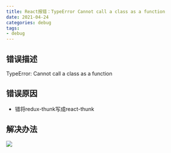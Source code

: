 ```yaml
---
title: React报错：TypeError Cannot call a class as a function
date: 2021-04-24
categories: debug
tags: 
- debug
---
```

## 错误描述
TypeError: Cannot call a class as a function

## 错误原因
* 错将redux-thunk写成react-thunk

## 解决办法
![](https://img-blog.csdnimg.cn/img_convert/523194f4072c24ca4f5a8b53dc95a219.png)